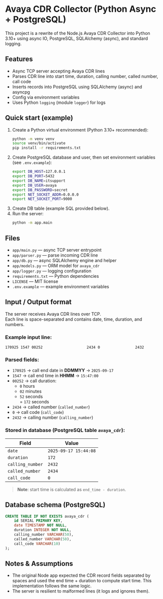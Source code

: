# Avaya CDR Collector (Python Async + PostgreSQL)

This project is a rewrite of the Node.js Avaya CDR Collector into Python 3.10+
using async IO, PostgreSQL, SQLAlchemy (async), and standard logging.

## Features
- Async TCP server accepting Avaya CDR lines
- Parses CDR line into start time, duration, calling number, called number, call code
- Inserts records into PostgreSQL using SQLAlchemy (async) and asyncpg
- Config via environment variables
- Uses Python `logging` (module `logger`) for logs

## Quick start (example)
1. Create a Python virtual environment (Python 3.10+ recommended):
   ```bash
   python -m venv venv
   source venv/bin/activate
   pip install -r requirements.txt
   ```
2. Create PostgreSQL database and user, then set environment variables (see `.env.example`):
   ```bash
   export DB_HOST=127.0.0.1
   export DB_PORT=5432
   export DB_NAME=itsupport
   export DB_USER=avaya
   export DB_PASSWORD=secret
   export NET_SOCKET_ADDR=0.0.0.0
   export NET_SOCKET_PORT=9000
   ```
3. Create DB table (example SQL provided below).
4. Run the server:
   ```bash
   python -m app.main
   ```

## Files
- `app/main.py` — async TCP server entrypoint
- `app/parser.py` — parse incoming CDR line
- `app/db.py` — async SQLAlchemy engine and helper
- `app/models.py` — ORM model for `avaya_cdr`
- `app/logger.py` — logging configuration
- `requirements.txt` — Python dependencies
- `LICENSE` — MIT license
- `.env.example` — example environment variables

## Input / Output format

The server receives Avaya CDR lines over TCP.  
Each line is space-separated and contains date, time, duration, and numbers.

### Example input line:
```
170925 1547 00252                    2434 0                2432
```

### Parsed fields:
- `170925` → call end date in **DDMMYY** → `2025-09-17`
- `1547`   → call end time in **HHMM** → `15:47:00`
- `00252`  → call duration:
  - `0` hours  
  - `02` minutes  
  - `52` seconds  
  = `172` seconds
- `2434`   → called number (`called_number`)
- `0`      → call code (`call_code`)
- `2432`   → calling number (`calling_number`)

### Stored in database (PostgreSQL table `avaya_cdr`):
| Field            | Value                  |
|------------------|------------------------|
| `date`           | `2025-09-17 15:44:08`  |
| `duration`       | `172`                  |
| `calling_number` | `2432`                 |
| `called_number`  | `2434`                 |
| `call_code`      | `0`                    |

> **Note**: start time is calculated as `end_time - duration`.

## Database schema (PostgreSQL)

```sql
CREATE TABLE IF NOT EXISTS avaya_cdr (
    id SERIAL PRIMARY KEY,
    date TIMESTAMP NOT NULL,
    duration INTEGER NOT NULL,
    calling_number VARCHAR(50),
    called_number VARCHAR(50),
    call_code VARCHAR(10)
);
```

## Notes & Assumptions
- The original Node app expected the CDR record fields separated by spaces and used the end time + duration to compute start time. This implementation follows the same logic.
- The server is resilient to malformed lines (it logs and ignores them).
